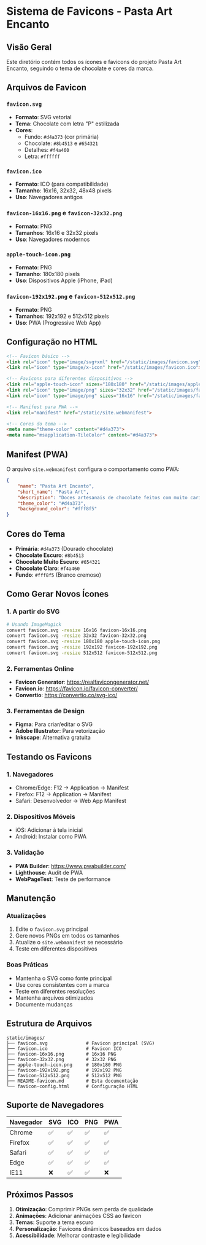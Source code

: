 # Sistema de Favicons - Pasta Art Encanto

## Visão Geral

Este diretório contém todos os ícones e favicons do projeto Pasta Art Encanto, seguindo o tema de chocolate e cores da marca.

## Arquivos de Favicon

### `favicon.svg`
- **Formato**: SVG vetorial
- **Tema**: Chocolate com letra "P" estilizada
- **Cores**: 
  - Fundo: `#d4a373` (cor primária)
  - Chocolate: `#8b4513` e `#654321`
  - Detalhes: `#f4a460`
  - Letra: `#ffffff`

### `favicon.ico`
- **Formato**: ICO (para compatibilidade)
- **Tamanho**: 16x16, 32x32, 48x48 pixels
- **Uso**: Navegadores antigos

### `favicon-16x16.png` e `favicon-32x32.png`
- **Formato**: PNG
- **Tamanhos**: 16x16 e 32x32 pixels
- **Uso**: Navegadores modernos

### `apple-touch-icon.png`
- **Formato**: PNG
- **Tamanho**: 180x180 pixels
- **Uso**: Dispositivos Apple (iPhone, iPad)

### `favicon-192x192.png` e `favicon-512x512.png`
- **Formato**: PNG
- **Tamanhos**: 192x192 e 512x512 pixels
- **Uso**: PWA (Progressive Web App)

## Configuração no HTML

```html
<!-- Favicon básico -->
<link rel="icon" type="image/svg+xml" href="/static/images/favicon.svg">
<link rel="icon" type="image/x-icon" href="/static/images/favicon.ico">

<!-- Favicons para diferentes dispositivos -->
<link rel="apple-touch-icon" sizes="180x180" href="/static/images/apple-touch-icon.png">
<link rel="icon" type="image/png" sizes="32x32" href="/static/images/favicon-32x32.png">
<link rel="icon" type="image/png" sizes="16x16" href="/static/images/favicon-16x16.png">

<!-- Manifest para PWA -->
<link rel="manifest" href="/static/site.webmanifest">

<!-- Cores do tema -->
<meta name="theme-color" content="#d4a373">
<meta name="msapplication-TileColor" content="#d4a373">
```

## Manifest (PWA)

O arquivo `site.webmanifest` configura o comportamento como PWA:

```json
{
    "name": "Pasta Art Encanto",
    "short_name": "Pasta Art",
    "description": "Doces artesanais de chocolate feitos com muito carinho",
    "theme_color": "#d4a373",
    "background_color": "#fff8f5"
}
```

## Cores do Tema

- **Primária**: `#d4a373` (Dourado chocolate)
- **Chocolate Escuro**: `#8b4513`
- **Chocolate Muito Escuro**: `#654321`
- **Chocolate Claro**: `#f4a460`
- **Fundo**: `#fff8f5` (Branco cremoso)

## Como Gerar Novos Ícones

### 1. A partir do SVG
```bash
# Usando ImageMagick
convert favicon.svg -resize 16x16 favicon-16x16.png
convert favicon.svg -resize 32x32 favicon-32x32.png
convert favicon.svg -resize 180x180 apple-touch-icon.png
convert favicon.svg -resize 192x192 favicon-192x192.png
convert favicon.svg -resize 512x512 favicon-512x512.png
```

### 2. Ferramentas Online
- **Favicon Generator**: https://realfavicongenerator.net/
- **Favicon.io**: https://favicon.io/favicon-converter/
- **Convertio**: https://convertio.co/svg-ico/

### 3. Ferramentas de Design
- **Figma**: Para criar/editar o SVG
- **Adobe Illustrator**: Para vetorização
- **Inkscape**: Alternativa gratuita

## Testando os Favicons

### 1. Navegadores
- Chrome/Edge: F12 → Application → Manifest
- Firefox: F12 → Application → Manifest
- Safari: Desenvolvedor → Web App Manifest

### 2. Dispositivos Móveis
- iOS: Adicionar à tela inicial
- Android: Instalar como PWA

### 3. Validação
- **PWA Builder**: https://www.pwabuilder.com/
- **Lighthouse**: Audit de PWA
- **WebPageTest**: Teste de performance

## Manutenção

### Atualizações
1. Edite o `favicon.svg` principal
2. Gere novos PNGs em todos os tamanhos
3. Atualize o `site.webmanifest` se necessário
4. Teste em diferentes dispositivos

### Boas Práticas
- Mantenha o SVG como fonte principal
- Use cores consistentes com a marca
- Teste em diferentes resoluções
- Mantenha arquivos otimizados
- Documente mudanças

## Estrutura de Arquivos

```
static/images/
├── favicon.svg              # Favicon principal (SVG)
├── favicon.ico              # Favicon ICO
├── favicon-16x16.png        # 16x16 PNG
├── favicon-32x32.png        # 32x32 PNG
├── apple-touch-icon.png     # 180x180 PNG
├── favicon-192x192.png      # 192x192 PNG
├── favicon-512x512.png      # 512x512 PNG
├── README-favicon.md        # Esta documentação
└── favicon-config.html      # Configuração HTML
```

## Suporte de Navegadores

| Navegador | SVG | ICO | PNG | PWA |
|-----------|-----|-----|-----|-----|
| Chrome    | ✅  | ✅  | ✅  | ✅  |
| Firefox   | ✅  | ✅  | ✅  | ✅  |
| Safari    | ✅  | ✅  | ✅  | ✅  |
| Edge      | ✅  | ✅  | ✅  | ✅  |
| IE11      | ❌  | ✅  | ✅  | ❌  |

## Próximos Passos

1. **Otimização**: Comprimir PNGs sem perda de qualidade
2. **Animações**: Adicionar animações CSS ao favicon
3. **Temas**: Suporte a tema escuro
4. **Personalização**: Favicons dinâmicos baseados em dados
5. **Acessibilidade**: Melhorar contraste e legibilidade
